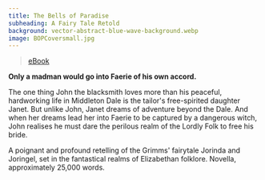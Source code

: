 ```yaml
---
title: The Bells of Paradise
subheading: A Fairy Tale Retold
background: vector-abstract-blue-wave-background.webp
image: BOPCoversmall.jpg
---
```


> [<i class="fa fa-amazon" aria-hidden="true"></i> eBook](https://www.amazon.com/Bells-Paradise-Fairy-Tales-Retold-ebook/dp/B01B0VYTLS/)

**Only a madman would go into Faerie of his own accord.**

The one thing John the blacksmith loves more than his peaceful, hardworking life in Middleton Dale is the tailor's free-spirited daughter Janet. But unlike John, Janet dreams of adventure beyond the Dale. And when her dreams lead her into Faerie to be captured by a dangerous witch, John realises he must dare the perilous realm of the Lordly Folk to free his bride.

A poignant and profound retelling of the Grimms' fairytale Jorinda and Joringel, set in the fantastical realms of Elizabethan folklore. Novella, approximately 25,000 words.
